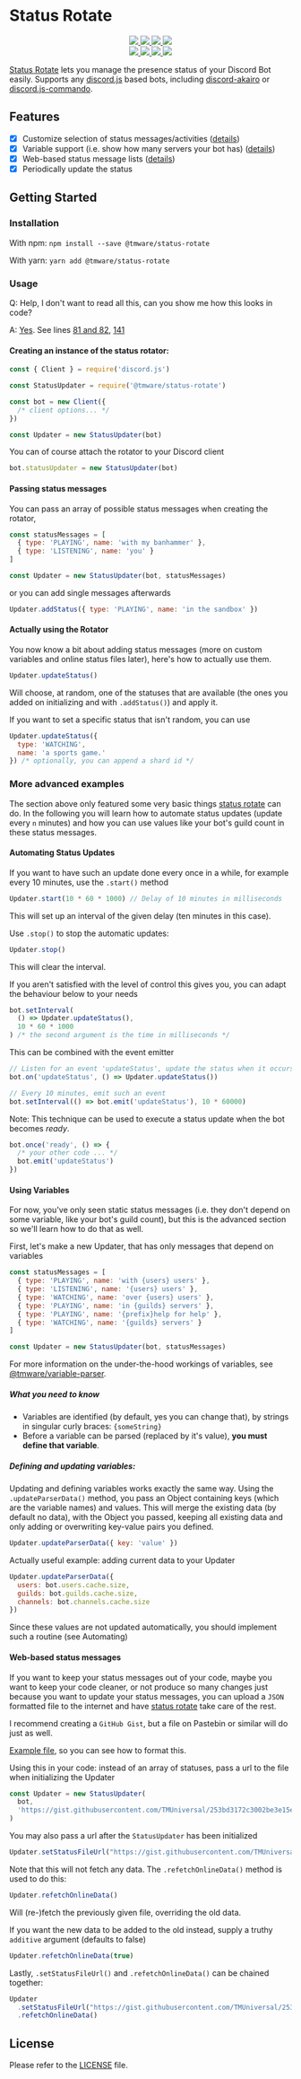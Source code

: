 # Status Rotate

<div>
  <p align="center">
    <a href="https://www.npmjs.com/package/@tmware/status-rotate">
      <img src="https://img.shields.io/npm/v/@tmware/status-rotate?style=flat" />
    </a>
    <a href="https://github.com/tmware/status-rotate/actions">
      <img src="https://github.com/tmware/status-rotate/workflows/Build/badge.svg" />
    </a>
    <a href="https://tmuniversal.eu/redirect/patreon">
      <img src="https://img.shields.io/badge/Patreon-support_me-fa6956.svg?style=flat&logo=patreon" />
    </a>
    <a href="https://www.npmjs.com/package/@tmware/status-rotate">
      <img src="https://img.shields.io/npm/dt/@tmware/status-rotate" />
    </a>
    <br />
    <a href="https://bundlephobia.com/result?p=@tmware/status-rotate">
      <img src="https://img.shields.io/bundlephobia/min/@tmware/status-rotate?label=packge%20size" />
    </a>
    <a href="https://github.com/tmware/status-rotate/issues">
      <img src="https://img.shields.io/github/issues/tmware/status-rotate.svg?style=flat">
    </a>
    <a href="https://github.com/tmware/status-rotate/graphs/contributors">
      <img src="https://img.shields.io/github/contributors/tmware/status-rotate.svg?style=flat">
    </a>
    <a href="https://github.com/tmware/status-rotate/blob/stable/LICENSE.md">
      <img src="https://img.shields.io/github/license/tmware/status-rotate.svg?style=flat">
    </a>
  </p>
</div>

[Status Rotate] lets you manage the presence status of your Discord Bot easily.
Supports any [discord.js] based bots, including [discord-akairo] or [discord.js-commando](https://www.npmjs.com/package/discord.js-commando).

## Features

- [x] Customize selection of status messages/activities ([details](#passing-status-messages))
- [x] Variable support (i.e. show how many servers your bot has) ([details](#using-variables))
- [x] Web-based status message lists ([details](#web-based-status-messages))
- [x] Periodically update the status

## Getting Started

### Installation

With npm: `npm install --save @tmware/status-rotate`

With yarn: `yarn add @tmware/status-rotate`

### Usage

Q: Help, I don't want to read all this, can you show me how this looks in code?

A: [Yes](https://github.com/TMUniversal/Emoji-Stealer/blob/master/src/client/BotClient.ts). See lines [81 and 82](https://github.com/TMUniversal/Emoji-Stealer/blob/master/src/client/BotClient.ts#L81), [141](https://github.com/TMUniversal/Emoji-Stealer/blob/master/src/client/BotClient.ts#L141)

#### Creating an instance of the status rotator:

```js
const { Client } = require('discord.js')

const StatusUpdater = require('@tmware/status-rotate')

const bot = new Client({
  /* client options... */
})

const Updater = new StatusUpdater(bot)
```

You can of course attach the rotator to your Discord client

```js
bot.statusUpdater = new StatusUpdater(bot)
```

#### Passing status messages

You can pass an array of possible status messages when creating the rotator,

```js
const statusMessages = [
  { type: 'PLAYING', name: 'with my banhammer' },
  { type: 'LISTENING', name: 'you' }
]

const Updater = new StatusUpdater(bot, statusMessages)
```

or you can add single messages afterwards

```js
Updater.addStatus({ type: 'PLAYING', name: 'in the sandbox' })
```

#### Actually using the Rotator

You now know a bit about adding status messages (more on custom variables and online status files later), here's how to actually use them.

```js
Updater.updateStatus()
```

Will choose, at random, one of the statuses that are available (the ones you added on initializing and with `.addStatus()`) and apply it.

If you want to set a specific status that isn't random, you can use

```js
Updater.updateStatus({
  type: 'WATCHING',
  name: 'a sports game.'
}) /* optionally, you can append a shard id */
```

### More advanced examples

The section above only featured some very basic things [status rotate] can do. In the following you will learn how to automate status updates (update every `n` minutes) and how you can use values like your bot's guild count in these status messages.

#### Automating Status Updates

If you want to have such an update done every once in a while, for example every 10 minutes, use the `.start()` method

```js
Updater.start(10 * 60 * 1000) // Delay of 10 minutes in milliseconds
```

This will set up an interval of the given delay (ten minutes in this case).

Use `.stop()` to stop the automatic updates:

```js
Updater.stop()
```

This will clear the interval.

If you aren't satisfied with the level of control this gives you, you can adapt the behaviour below to your needs

```js
bot.setInterval(
  () => Updater.updateStatus(),
  10 * 60 * 1000
) /* the second argument is the time in milliseconds */
```

This can be combined with the event emitter

```js
// Listen for an event 'updateStatus', update the status when it occurs
bot.on('updateStatus', () => Updater.updateStatus())

// Every 10 minutes, emit such an event
bot.setInterval(() => bot.emit('updateStatus'), 10 * 60000)
```

Note: This technique can be used to execute a status update when the bot becomes _ready_.

```js
bot.once('ready', () => {
  /* your other code ... */
  bot.emit('updateStatus')
})
```

#### Using Variables

For now, you've only seen static status messages (i.e. they don't depend on some variable, like your bot's guild count), but this is the advanced section so we'll learn how to do that as well.

First, let's make a new Updater, that has only messages that depend on variables

```js
const statusMessages = [
  { type: 'PLAYING', name: 'with {users} users' },
  { type: 'LISTENING', name: '{users} users' },
  { type: 'WATCHING', name: 'over {users} users' },
  { type: 'PLAYING', name: 'in {guilds} servers' },
  { type: 'PLAYING', name: '{prefix}help for help' },
  { type: 'WATCHING', name: '{guilds} servers' }
]

const Updater = new StatusUpdater(bot, statusMessages)
```

For more information on the under-the-hood workings of variables, see [@tmware/variable-parser](https://www.npmjs.com/package/@tmware/variable-parser).

##### What you need to know

- Variables are identified (by default, yes you can change that), by strings in singular curly braces: `{someString}`
- Before a variable can be parsed (replaced by it's value), **you must define that variable**.

##### Defining and updating variables:

Updating and defining variables works exactly the same way. Using the `.updateParserData()` method, you pass an Object containing keys (which are the variable names) and values.
This will merge the existing data (by default no data), with the Object you passed, keeping all existing data and only adding or overwriting key-value pairs you defined.

```js
Updater.updateParserData({ key: 'value' })
```

Actually useful example: adding current data to your Updater

```js
Updater.updateParserData({
  users: bot.users.cache.size,
  guilds: bot.guilds.cache.size,
  channels: bot.channels.cache.size
})
```

Since these values are not updated automatically, you should implement such a routine (see Automating)

#### Web-based status messages

If you want to keep your status messages out of your code, maybe you want to keep your code cleaner, or not produce so many changes just because you want to update your status messages, you can upload a `JSON` formatted file to the internet and have [status rotate] take care of the rest.

I recommend creating a `GitHub Gist`, but a file on Pastebin or similar will do just as well.

[Example file](https://gist.githubusercontent.com/TMUniversal/253bd3172c3002be3e15e1152dd31bd4/raw/exampleFile.json), so you can see how to format this.

Using this in your code: instead of an array of statuses, pass a url to the file when initializing the Updater

```js
const Updater = new StatusUpdater(
  bot,
  'https://gist.githubusercontent.com/TMUniversal/253bd3172c3002be3e15e1152dd31bd4/raw/exampleFile.json'
)
```

You may also pass a url after the `StatusUpdater` has been initialized

```js
Updater.setStatusFileUrl("https://gist.githubusercontent.com/TMUniversal/253bd3172c3002be3e15e1152dd31bd4/raw/3c9a2eeb9a79c0b999942e761b11838acb71d89f/exampleFile.json")
```

Note that this will not fetch any data. The `.refetchOnlineData()` method is used to do this:

```js
Updater.refetchOnlineData()
```

Will (re-)fetch the previously given file, overriding the old data.

If you want the new data to be added to the old instead, supply a truthy `additive` argument (defaults to false)

```js
Updater.refetchOnlineData(true)
```

Lastly, `.setStatusFileUrl()` and `.refetchOnlineData()` can be chained together:

```js
Updater
  .setStatusFileUrl("https://gist.githubusercontent.com/TMUniversal/253bd3172c3002be3e15e1152dd31bd4/raw/3c9a2eeb9a79c0b999942e761b11838acb71d89f/exampleFile.json")
  .refetchOnlineData()
```

## License

Please refer to the [LICENSE](LICENSE.md) file.

[status rotate]: https://github.com/TMWare/status-rotate
[discord.js]: https://www.npmjs.com/package/discord.js
[discord-akairo]: https://www.npmjs.com/package/discord-akairo
